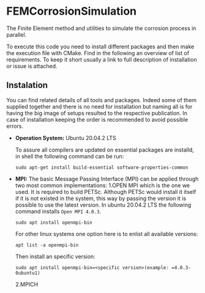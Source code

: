 # FEMCorrosionSimulation
The Finite Element method and utilities to simulate the corrosion process in parallel.

To execute this code you need to install different packages and then make the execution file with CMake. Find in the following an overview of list of requirements.
To keep it short usually a link to full description of installation or issue is attached.

## Instalation
You can find related details of all tools and packages. Indeed some of them supplied together and there is no need for installation but naming all is for having the big image of setups resulted to the respective publication. In case of installation keeping the order is recommended to avoid possible errors.

- **Operation System:** Ubuntu 20.04.2 LTS

  To assure all compilers are updated on essential packages are installd, in shell the following command can be run:
  ```shell
  sudo apt-get install build-essential software-properties-common
  ```
- **MPI:** The basic Message Passing Interface (MPI) can be applied through two most common implementations:
    1.OPEN MPI which is the one we used. It is required to build PETSc. Although PETSc would install it itself if it is not existed in the system, this way by passing the version it is possible to use the latest version. In ubuntu 20.04.2 LTS the following command installs `Open MPI 4.0.3`.
  ```shell
  sudo apt install openmpi-bin
  ```
  For other linux systems one option here is to enlist all available versions:
  ```shell
  apt list -a openmpi-bin
  ```
  Then install an specific version:
  ```shell
  sudo apt install openmpi-bin=<specific version>(example: =4.0.3-0ubuntu1)
  ```
    2.MPICH
